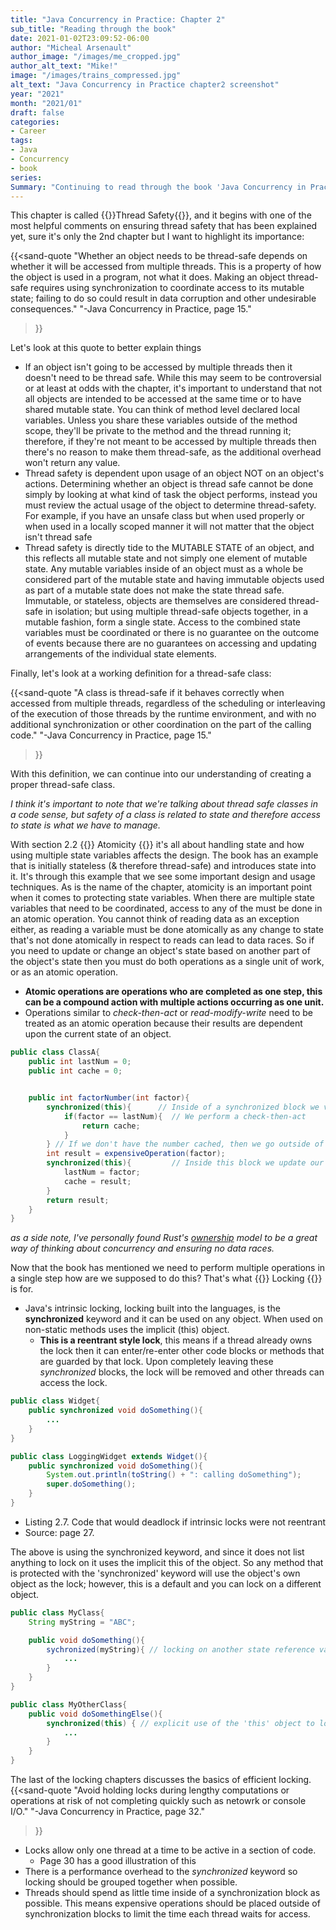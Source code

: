 ```yaml
---
title: "Java Concurrency in Practice: Chapter 2"
sub_title: "Reading through the book"
date: 2021-01-02T23:09:52-06:00
author: "Micheal Arsenault"
author_image: "/images/me_cropped.jpg"
author_alt_text: "Mike!"
image: "/images/trains_compressed.jpg"
alt_text: "Java Concurrency in Practice chapter2 screenshot"
year: "2021"
month: "2021/01"
draft: false
categories:
- Career
tags:
- Java
- Concurrency
- book
series:
Summary: "Continuing to read through the book 'Java Concurrency in Practice'"
---
```


This chapter is called {{<underline>}}Thread Safety{{</underline>}}, and it begins with one of the most helpful comments on ensuring thread safety that has been explained yet, sure it's only the 2nd chapter but I want to highlight its importance:


{{<sand-quote
"Whether an object needs to be thread-safe depends on whether it will be accessed from multiple threads. This is a property of how the object is used in a program, not what it does. Making an object thread-safe requires using synchronization to coordinate access to its mutable state; failing to do so could result in data corruption and other undesirable consequences."
"-Java Concurrency in Practice, page 15."
>}}

Let's look at this quote to better explain things
* If an object isn't going to be accessed by multiple threads then it doesn't need to be thread safe. While this may seem to be controversial or at least at odds with the chapter, it's important to understand that not all objects are intended to be accessed at the same time or to have shared mutable state. You can think of method level declared local variables. Unless you share these variables outside of the method scope, they'll be private to the method and the thread running it; therefore, if they're not meant to be accessed by multiple threads then there's no reason to make them thread-safe, as the additional overhead won't return any value.
* Thread safety is dependent upon usage of an object NOT on an object's actions. Determining whether an object is thread safe cannot be done simply by looking at what kind of task the object performs, instead you must review the actual usage of the object to determine thread-safety. For example, if you have an unsafe class but when used properly or when used in a locally scoped manner it will not matter that the object isn't thread safe
* Thread safety is directly tide to the MUTABLE STATE of an object, and this reflects all mutable state and not simply one element of mutable state. Any mutable variables inside of an object must as a whole be considered part of the mutable state and having immutable objects used as part of a mutable state does not make the state thread safe. Immutable, or stateless, objects are themselves are considered thread-safe in isolation; but using multiple thread-safe objects together, in a mutable fashion, form a single state. Access to the combined state variables must be coordinated or there is no guarantee on the outcome of events because there are no guarantees on accessing and updating arrangements of the individual state elements.

Finally, let's look at a working definition for a thread-safe class:

{{<sand-quote
"A class is thread-safe if it behaves correctly when accessed from multiple threads, regardless of the scheduling or interleaving of the execution of those threads by the runtime environment, and with no additional synchronization or other coordination on the part of the calling code."
"-Java Concurrency in Practice, page 15."
>}}

With this definition, we can continue into our understanding of creating a proper thread-safe class.

*I think it's important to note that we're talking about thread safe classes in a code sense, but safety of a class is related to state and therefore access to state is what we have to manage.*


With section 2.2 {{<underline>}} Atomicity {{</underline>}} it's all about handling state and how using multiple state variables affects the design. The book has an example that is initially stateless (& therefore thread-safe) and introduces state into it. It's through this example that we see some important design and usage techniques. As is the name of the chapter, atomicity is an important point when it comes to protecting state variables. When there are multiple state variables that need to be coordinated, access to any of the must be done in an atomic operation. You cannot think of reading data as an exception either, as reading a variable must be done atomically as any change to state that's not done atomically in respect to reads can lead to data races. So if you need to update or change an object's state based on another part of the object's state then you must do both operations as a single unit of work, or as an atomic operation. 
* **Atomic operations are operations who are completed as one step, this can be a compound action with multiple actions occurring as one unit.**
* Operations similar to *check-then-act* or *read-modify-write* need to be treated as an atomic operation because their results are dependent upon the current state of an object. 

```Java
public class ClassA{
    public int lastNum = 0;
    public int cache = 0;


    public int factorNumber(int factor){
        synchronized(this){      // Inside of a synchronized block we validate state variables
            if(factor == lastNum){  // We perform a check-then-act
                return cache;
            }
        } // If we don't have the number cached, then we go outside of the method to perform a calculation so we don't block other threads.
        int result = expensiveOperation(factor);
        synchronized(this){         // Inside this block we update our state variables
            lastNum = factor;
            cache = result;
        }
        return result;
    }
}
```

*as a side note, I've personally found Rust's [ownership](https://doc.rust-lang.org/book/ch04-00-understanding-ownership.html) model to be a great way of thinking about concurrency and ensuring no data races.*

Now that the book has mentioned we need to perform multiple operations in a single step how are we supposed to do this? That's what {{<underline>}} Locking {{</underline>}} is for.
* Java's intrinsic locking, locking built into the languages, is the **synchronized** keyword and it can be used on any object. When used on non-static methods uses the implicit (this) object.
    * **This is a reentrant style lock**, this means if a thread already owns the lock then it can enter/re-enter other code blocks or methods that are guarded by that lock. Upon completely leaving these *synchronized* blocks, the lock will be removed and other threads can access the lock. 

```Java
public class Widget{
    public synchronized void doSomething(){
        ...
    }
}

public class LoggingWidget extends Widget(){
    public synchronized void doSomething(){
        System.out.println(toString() + ": calling doSomething");
        super.doSomething();
    }
}
```
* Listing 2.7. Code that would deadlock if intrinsic locks were not reentrant
* Source: page 27.

The above is using the synchronized keyword, and since it does not list anything to lock on it uses the implicit this of the object. So any method that is protected with the 'synchronized' keyword will use the object's own object as the lock; however, this is a default and you can lock on a different object.

```Java
public class MyClass{
    String myString = "ABC";

    public void doSomething(){
        sychronized(myString){ // locking on another state reference variable
            ...
        }
    }
}

public class MyOtherClass{
    public void doSomethingElse(){
        synchronized(this) { // explicit use of the 'this' object to lock on
            ...
        }
    }
}
```

The last of the locking chapters discusses the basics of efficient locking.
{{<sand-quote
"Avoid holding locks during lengthy computations or operations at risk of not completing quickly such as netowrk or console I/O."
"-Java Concurrency in Practice, page 32."
>}}
* Locks allow only one thread at a time to be active in a section of code.
    * Page 30 has a good illustration of this
* There is a performance overhead to the *synchronized* keyword so locking should be grouped together when possible.
* Threads should spend as little time inside of a synchronization block as possible. This means expensive operations should be placed outside of synchronization blocks to limit the time each thread waits for access.
